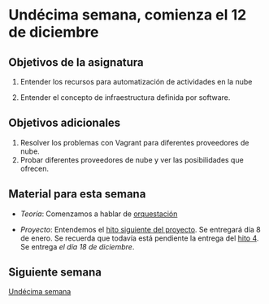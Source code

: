 # Undécima semana, comienza el 12 de diciembre

## Objetivos de la asignatura

1. Entender los recursos para automatización de actividades en la nube

2. Entender el concepto de infraestructura definida por software. 

## Objetivos adicionales

1. Resolver los problemas con Vagrant para diferentes proveedores de nube. 
2. Probar diferentes proveedores de nube y ver las posibilidades que
   ofrecen. 


## Material para esta semana

* *Teoría*: Comenzamos a hablar de [orquestación](http://jj.github.io/CC/documentos/temas/Orquestacion)

* *Proyecto*: Entendemos  el [hito siguiente del proyecto](http://jj.github.io/CC/documentos/proyecto/5.Orquestacion). Se
  entregará día 8 de enero. Se recuerda que todavía está pendiente la
  entrega del [hito 4](https://jj.github.io/CC/documentos/proyecto/4.nube-CLI). Se
  entrega *el día 18 de diciembre*.

## Siguiente semana

[Undécima semana](12-semana)
